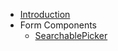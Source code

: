 <!-- docs/_sidebar.md -->
- [Introduction](/)
- Form Components
  - [SearchablePicker](components/searchable-picker.md)

